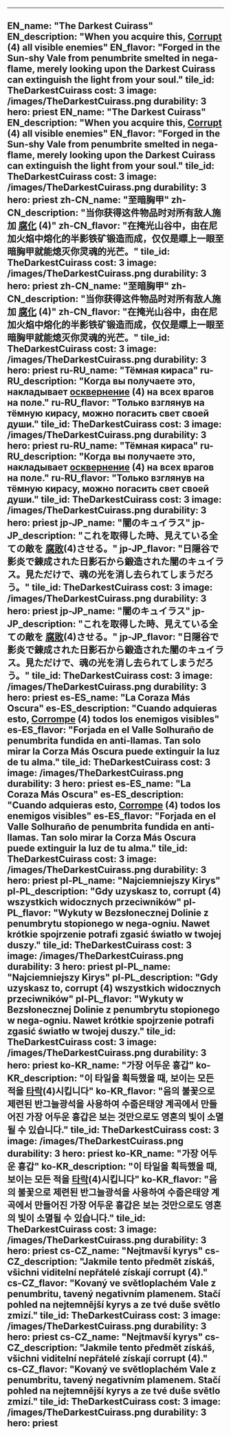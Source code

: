---

EN_name: "The Darkest Cuirass"
EN_description: "When you acquire this,  <u>Corrupt</u> (4) all visible enemies"
EN_flavor: "Forged in the Sun-shy Vale from penumbrite smelted in nega-flame, merely looking upon the Darkest Cuirass can extinguish the light from your soul."
tile_id: TheDarkestCuirass
cost: 3
image: /images/TheDarkestCuirass.png
durability: 3
hero: priest
EN_name: "The Darkest Cuirass"
EN_description: "When you acquire this,  <u>Corrupt</u> (4) all visible enemies"
EN_flavor: "Forged in the Sun-shy Vale from penumbrite smelted in nega-flame, merely looking upon the Darkest Cuirass can extinguish the light from your soul."
tile_id: TheDarkestCuirass
cost: 3
image: /images/TheDarkestCuirass.png
durability: 3
hero: priest
zh-CN_name: "至暗胸甲"
zh-CN_description: "当你获得这件物品时对所有敌人施加 <u>腐化</u> (4)"
zh-CN_flavor: "在掩光山谷中，由在尼加火焰中熔化的半影铁矿锻造而成，仅仅是瞟上一眼至暗胸甲就能熄灭你灵魂的光芒。"
tile_id: TheDarkestCuirass
cost: 3
image: /images/TheDarkestCuirass.png
durability: 3
hero: priest
zh-CN_name: "至暗胸甲"
zh-CN_description: "当你获得这件物品时对所有敌人施加 <u>腐化</u> (4)"
zh-CN_flavor: "在掩光山谷中，由在尼加火焰中熔化的半影铁矿锻造而成，仅仅是瞟上一眼至暗胸甲就能熄灭你灵魂的光芒。"
tile_id: TheDarkestCuirass
cost: 3
image: /images/TheDarkestCuirass.png
durability: 3
hero: priest
ru-RU_name: "Тёмная кираса"
ru-RU_description: "Когда вы получаете это, накладывает  <u>осквернение</u> (4) на всех врагов на поле."
ru-RU_flavor: "Только взглянув на тёмную кирасу, можно погасить свет своей души."
tile_id: TheDarkestCuirass
cost: 3
image: /images/TheDarkestCuirass.png
durability: 3
hero: priest
ru-RU_name: "Тёмная кираса"
ru-RU_description: "Когда вы получаете это, накладывает  <u>осквернение</u> (4) на всех врагов на поле."
ru-RU_flavor: "Только взглянув на тёмную кирасу, можно погасить свет своей души."
tile_id: TheDarkestCuirass
cost: 3
image: /images/TheDarkestCuirass.png
durability: 3
hero: priest
jp-JP_name: "闇のキュイラス"
jp-JP_description: "これを取得した時、見えている全ての敵を <u>腐敗</u>(4)させる。"
jp-JP_flavor: "日隠谷で影炎で錬成された日影石から鍛造された闇のキュイラス。見ただけで、魂の光を消し去られてしまうだろう。"
tile_id: TheDarkestCuirass
cost: 3
image: /images/TheDarkestCuirass.png
durability: 3
hero: priest
jp-JP_name: "闇のキュイラス"
jp-JP_description: "これを取得した時、見えている全ての敵を <u>腐敗</u>(4)させる。"
jp-JP_flavor: "日隠谷で影炎で錬成された日影石から鍛造された闇のキュイラス。見ただけで、魂の光を消し去られてしまうだろう。"
tile_id: TheDarkestCuirass
cost: 3
image: /images/TheDarkestCuirass.png
durability: 3
hero: priest
es-ES_name: "La Coraza Más Oscura"
es-ES_description: "Cuando adquieras esto,  <u>Corrompe</u> (4) todos los enemigos visibles"
es-ES_flavor: "Forjada en el Valle Solhuraño de penumbrita fundida en anti-llamas. Tan solo mirar la Corza Más Oscura puede extinguir la luz de tu alma."
tile_id: TheDarkestCuirass
cost: 3
image: /images/TheDarkestCuirass.png
durability: 3
hero: priest
es-ES_name: "La Coraza Más Oscura"
es-ES_description: "Cuando adquieras esto,  <u>Corrompe</u> (4) todos los enemigos visibles"
es-ES_flavor: "Forjada en el Valle Solhuraño de penumbrita fundida en anti-llamas. Tan solo mirar la Corza Más Oscura puede extinguir la luz de tu alma."
tile_id: TheDarkestCuirass
cost: 3
image: /images/TheDarkestCuirass.png
durability: 3
hero: priest
pl-PL_name: "Najciemniejszy Kirys"
pl-PL_description: "Gdy uzyskasz to, corrupt (4) wszystkich widocznych przeciwników"
pl-PL_flavor: "Wykuty w Bezsłonecznej Dolinie z penumbrytu stopionego w nega-ogniu. Nawet krótkie spojrzenie potrafi zgasić światło w twojej duszy."
tile_id: TheDarkestCuirass
cost: 3
image: /images/TheDarkestCuirass.png
durability: 3
hero: priest
pl-PL_name: "Najciemniejszy Kirys"
pl-PL_description: "Gdy uzyskasz to, corrupt (4) wszystkich widocznych przeciwników"
pl-PL_flavor: "Wykuty w Bezsłonecznej Dolinie z penumbrytu stopionego w nega-ogniu. Nawet krótkie spojrzenie potrafi zgasić światło w twojej duszy."
tile_id: TheDarkestCuirass
cost: 3
image: /images/TheDarkestCuirass.png
durability: 3
hero: priest
ko-KR_name: "가장 어두운 흉갑"
ko-KR_description: "이 타일을 획득했을 때, 보이는 모든 적을  <u>타락</u>(4)시킵니다"
ko-KR_flavor: "음의 불꽃으로 제련된 반그늘광석을 사용하여 수줍은태양 계곡에서 만들어진 가장 어두운 흉갑은 보는 것만으로도 영혼의 빛이 소멸될 수 있습니다."
tile_id: TheDarkestCuirass
cost: 3
image: /images/TheDarkestCuirass.png
durability: 3
hero: priest
ko-KR_name: "가장 어두운 흉갑"
ko-KR_description: "이 타일을 획득했을 때, 보이는 모든 적을  <u>타락</u>(4)시킵니다"
ko-KR_flavor: "음의 불꽃으로 제련된 반그늘광석을 사용하여 수줍은태양 계곡에서 만들어진 가장 어두운 흉갑은 보는 것만으로도 영혼의 빛이 소멸될 수 있습니다."
tile_id: TheDarkestCuirass
cost: 3
image: /images/TheDarkestCuirass.png
durability: 3
hero: priest
cs-CZ_name: "Nejtmavší kyrys"
cs-CZ_description: "Jakmile tento předmět získáš, všichni viditelní nepřátelé získají corrupt (4)."
cs-CZ_flavor: "Kovaný ve světloplachém Vale z penumbritu, tavený negativním plamenem. Stačí pohled na nejtemnější kyrys a ze tvé duše světlo zmizí."
tile_id: TheDarkestCuirass
cost: 3
image: /images/TheDarkestCuirass.png
durability: 3
hero: priest
cs-CZ_name: "Nejtmavší kyrys"
cs-CZ_description: "Jakmile tento předmět získáš, všichni viditelní nepřátelé získají corrupt (4)."
cs-CZ_flavor: "Kovaný ve světloplachém Vale z penumbritu, tavený negativním plamenem. Stačí pohled na nejtemnější kyrys a ze tvé duše světlo zmizí."
tile_id: TheDarkestCuirass
cost: 3
image: /images/TheDarkestCuirass.png
durability: 3
hero: priest
---